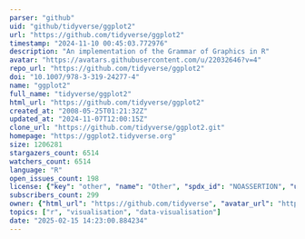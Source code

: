 ```yaml
---
parser: "github"
uid: "github/tidyverse/ggplot2"
url: "https://github.com/tidyverse/ggplot2"
timestamp: "2024-11-10 00:45:03.772976"
description: "An implementation of the Grammar of Graphics in R"
avatar: "https://avatars.githubusercontent.com/u/22032646?v=4"
repo_url: "https://github.com/tidyverse/ggplot2"
doi: "10.1007/978-3-319-24277-4"
name: "ggplot2"
full_name: "tidyverse/ggplot2"
html_url: "https://github.com/tidyverse/ggplot2"
created_at: "2008-05-25T01:21:32Z"
updated_at: "2024-11-07T12:00:15Z"
clone_url: "https://github.com/tidyverse/ggplot2.git"
homepage: "https://ggplot2.tidyverse.org"
size: 1206281
stargazers_count: 6514
watchers_count: 6514
language: "R"
open_issues_count: 198
license: {"key": "other", "name": "Other", "spdx_id": "NOASSERTION", "url": null, "node_id": "MDc6TGljZW5zZTA="}
subscribers_count: 299
owner: {"html_url": "https://github.com/tidyverse", "avatar_url": "https://avatars.githubusercontent.com/u/22032646?v=4", "login": "tidyverse", "type": "Organization"}
topics: ["r", "visualisation", "data-visualisation"]
date: "2025-02-15 14:23:00.884234"
---
```

